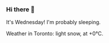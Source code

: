 ### Hi there :wave:

It's Wednesday! I'm probably sleeping.

Weather in Toronto: light snow, at +0°C.

